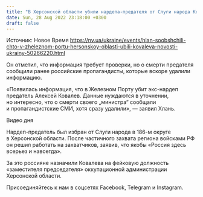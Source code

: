 ```yaml
---
title: "В Херсонской области убили нардепа-предателя от Слуги народа Ковалева — Хлань"
date: Sun, 28 Aug 2022 23:18:00 +0300
draft: false
---
```

Источник: Новое Время https://nv.ua/ukraine/events/hlan-soobshchili-chto-v-zheleznom-portu-hersonskoy-oblasti-ubili-kovaleva-novosti-ukrainy-50266220.html


 Он отметил, что информация требует проверки, но о смерти предателя сообщили ранее российские пропагандисты, которые вскоре удалили информацию.

«Появилась информация, что в Железном Порту убит экс-нардеп предатель Алексей Ковалев. Данные нуждаются в уточнении, но интересно, что о смерти своего „министра“ сообщали и пропагандистские СМИ, хотя сразу удалили», — заявил Хлань.

 Видео дня   

Нардеп-предатель был избран от Слуги народа в 186-м округе в Херсонской области. После частичного захвата региона войсками РФ он решил работать на захватчиков, заявив, что якобы «Россия здесь всерьез и навсегда».

За это россияне назначили Ковалева на фейковую должность «заместителя председателя» оккупационной администрации Херсонской области.

Присоединяйтесь к нам в соцсетях Facebook, Telegram и Instagram.
